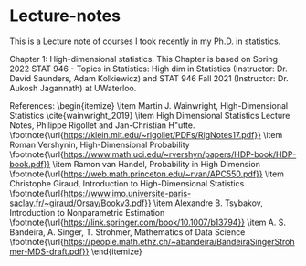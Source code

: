 # Lecture-notes

This is a Lecture note of courses I took recently in my Ph.D. in statistics.

Chapter 1: High-dimensional statistics.
This Chapter is based on Spring 2022 STAT 946 - Topics in Statistics: High dim in Statistics (Instructor: Dr. David Saunders, Adam Kolkiewicz) and STAT 946 Fall 2021 (Instructor: Dr. Aukosh Jagannath) at UWaterloo.

References:
\begin{itemize}
\item Martin J. Wainwright, High-Dimensional Statistics \cite{wainwright_2019} 
\item High Dimensional Statistics Lecture Notes, Philippe Rigollet and Jan-Christian H\"utte. \footnote{\url{https://klein.mit.edu/~rigollet/PDFs/RigNotes17.pdf}}
\item Roman Vershynin, High-Dimensional Probability \footnote{\url{https://www.math.uci.edu/~rvershyn/papers/HDP-book/HDP-book.pdf}}
\item Ramon van Handel, Probability in High Dimension \footnote{\url{https://web.math.princeton.edu/~rvan/APC550.pdf}}
\item Christophe Giraud, Introduction to High-Dimensional Statistics
 \footnote{\url{https://www.imo.universite-paris-saclay.fr/~giraud/Orsay/Bookv3.pdf}}
 \item Alexandre B. Tsybakov, Introduction to Nonparametric Estimation \footnote{\url{https://link.springer.com/book/10.1007/b13794}}
 \item A. S. Bandeira, A. Singer, T. Strohmer, Mathematics of Data Science \footnote{\url{https://people.math.ethz.ch/~abandeira/BandeiraSingerStrohmer-MDS-draft.pdf}}
\end{itemize}






